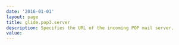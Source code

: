 ```yaml
---
date: '2016-01-01'
layout: page
title: glide.pop3.server
description: Specifies the URL of the incoming POP mail server.
value:  
---
```

